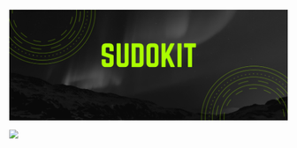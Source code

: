 ![banner](https://github.com/sudokit/sudokit/blob/17049500718d8edd6e93db13ef6f8664a8ca3775/imgs/profile-banner.png)

![](https://img.shields.io/badge/Code-React-informational?style=flat&logo=react&color=61DAFB)
